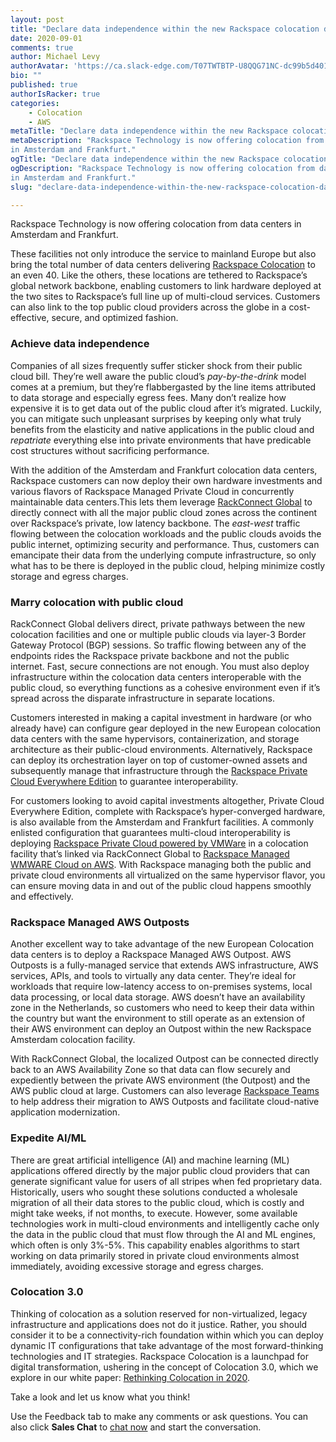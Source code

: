 ```yaml
---
layout: post
title: "Declare data independence within the new Rackspace colocation data centers in Europe"
date: 2020-09-01
comments: true
author: Michael Levy
authorAvatar: 'https://ca.slack-edge.com/T07TWTBTP-U8QQG71NC-dc99b5d4013a-192'
bio: ""
published: true
authorIsRacker: true
categories:
    - Colocation
    - AWS
metaTitle: "Declare data independence within the new Rackspace colocation data centers in Europe"
metaDescription: "Rackspace Technology is now offering colocation from data centers
in Amsterdam and Frankfurt."
ogTitle: "Declare data independence within the new Rackspace colocation data centers in Europe"
ogDescription: "Rackspace Technology is now offering colocation from data centers
in Amsterdam and Frankfurt."
slug: "declare-data-independence-within-the-new-rackspace-colocation-data-centers-in-europe"

---
```


Rackspace Technology is now offering colocation from data centers in Amsterdam
and Frankfurt.

<!--more-->

These facilities not only introduce the service to mainland Europe but also
bring the total number of data centers delivering
[Rackspace Colocation](https://www.rackspace.com/colocation) to an even 40. Like
the others, these locations are tethered to Rackspace’s global network backbone,
enabling customers to link hardware deployed at the two sites to Rackspace’s
full line up of multi-cloud services. Customers can also link to the top public
cloud providers across the globe in a cost-effective, secure, and optimized
fashion.

### Achieve data independence

Companies of all sizes frequently suffer sticker shock from their public cloud
bill. They’re well aware the public cloud’s *pay-by-the-drink* model comes at a
premium, but they’re flabbergasted by the line items attributed to data storage
and especially egress fees. Many don’t realize how expensive it is to get data
out of the public cloud after it’s migrated. Luckily, you can mitigate such
unpleasant surprises by keeping only what truly benefits from the elasticity and
native applications in the public cloud and *repatriate* everything else into
private environments that have predicable cost structures without sacrificing
performance.

With the addition of the Amsterdam and Frankfurt colocation data centers,
Rackspace customers can now deploy their own hardware investments and various
flavors of Rackspace Managed Private Cloud in concurrently maintainable data
centers.This lets them leverage [RackConnect Global](https://www.rackspace.com/cloud-connectivity/rackconnect/global)
to directly connect with all the major public cloud zones across the continent
over Rackspace’s private, low latency backbone. The *east-west* traffic flowing
between the colocation workloads and the public clouds avoids the public internet,
optimizing security and performance. Thus, customers can emancipate their data
from the underlying compute infrastructure, so only what has to be there is
deployed in the public cloud, helping minimize costly storage and egress charges.

### Marry colocation with public cloud

RackConnect Global delivers direct, private pathways between the new colocation
facilities and one or multiple public clouds via layer-3 Border Gateway Protocol
(BGP) sessions. So traffic flowing between any of the endpoints rides the Rackspace
private backbone and not the public internet. Fast, secure connections are not
enough. You must also deploy infrastructure within the colocation data centers
interoperable with the public cloud, so everything functions as a cohesive
environment even if it’s spread across the disparate infrastructure in separate
locations.

Customers interested in making a capital investment in hardware (or who already
have) can configure gear deployed in the new European colocation data centers
with the same hypervisors, containerization, and storage architecture as their
public-cloud environments. Alternatively, Rackspace can deploy its orchestration
layer on top of customer-owned assets and subsequently manage that infrastructure
through the [Rackspace Private Cloud Everywhere Edition](https://www.rackspace.com/cloud/private)
to guarantee interoperability.

For customers looking to avoid capital investments altogether, Private Cloud
Everywhere Edition, complete with Rackspace’s hyper-converged hardware, is also
available from the Amsterdam and Frankfurt facilities. A commonly enlisted
configuration that guarantees multi-cloud interoperability is deploying
[Rackspace Private Cloud powered by VMWare](https://www.rackspace.com/vmware/private-cloud)
in a colocation facility that’s linked via RackConnect Global to
[Rackspace Managed WMWARE Cloud on AWS](https://www.rackspace.com/vmware/vmc-on-aws).
With Rackspace managing both the public and private cloud environments all
virtualized on the same hypervisor flavor, you can ensure moving data in and out
of the public cloud happens smoothly and effectively.

### Rackspace Managed AWS Outposts

Another excellent way to take advantage of the new European Colocation data
centers is to deploy a Rackspace Managed AWS Outpost. AWS Outposts is a
fully-managed service that extends AWS infrastructure, AWS services, APIs, and
tools to virtually any data center. They’re ideal for workloads that require
low-latency access to on-premises systems, local data processing, or local data
storage. AWS doesn’t have an availability zone in the Netherlands, so customers
who need to keep their data within the country but want the environment to still
operate as an extension of their AWS environment can deploy an Outpost within
the new Rackspace Amsterdam colocation facility.

With RackConnect Global, the localized Outpost can be connected directly back
to an AWS Availability Zone so that data can flow securely and expediently
between the private AWS environment (the Outpost) and the AWS public cloud at
large. Customers can also leverage
[Rackspace Teams](https://www.rackspace.com/resources/rackspace-service-blocks-rackspace-teams-aws)
to help address their migration to AWS Outposts and facilitate cloud-native
application modernization.

### Expedite AI/ML

There are great artificial intelligence (AI) and machine learning (ML)
applications offered directly by the major public cloud providers that can
generate significant value for users of all stripes when fed proprietary data.
Historically, users who sought these solutions conducted a wholesale migration
of all their data stores to the public cloud, which is costly and might take weeks,
if not months, to execute. However, some available technologies work in
multi-cloud environments and intelligently cache only the data in the public
cloud that must flow through the AI and ML engines, which often is only 3%-5%.
This capability enables algorithms to start working on data primarily
stored in private cloud environments almost immediately, avoiding excessive
storage and egress charges.

### Colocation 3.0

Thinking of colocation as a solution reserved for non-virtualized, legacy
infrastructure and applications does not do it justice. Rather, you should
consider it to be a connectivity-rich foundation within which you can deploy
dynamic IT configurations that take advantage of the most forward-thinking
technologies and IT strategies. Rackspace Colocation is a launchpad for digital
transformation, ushering in the concept of Colocation 3.0, which we explore in
our white paper:
[Rethinking Colocation in 2020](https://www.rackspace.com/lp/rethinking-colo-2020?_lrsc=b011beab-d3ca-43c8-993f-69c1c2399389&utm_medium=social&utm_source=linkedin-elevate).

Take a look and let us know what you think!

Use the Feedback tab to make any comments or ask questions. You can also click
**Sales Chat** to [chat now](https://www.rackspace.com/) and start the conversation.
